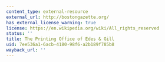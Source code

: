 ```yaml
---
content_type: external-resource
external_url: http://bostongazette.org/
has_external_license_warning: true
license: https://en.wikipedia.org/wiki/All_rights_reserved
status: ''
title: The Printing Office of Edes & Gill
uid: 7ee536a1-6acb-4180-98f6-a2b189f785b8
wayback_url: ''
---
```

